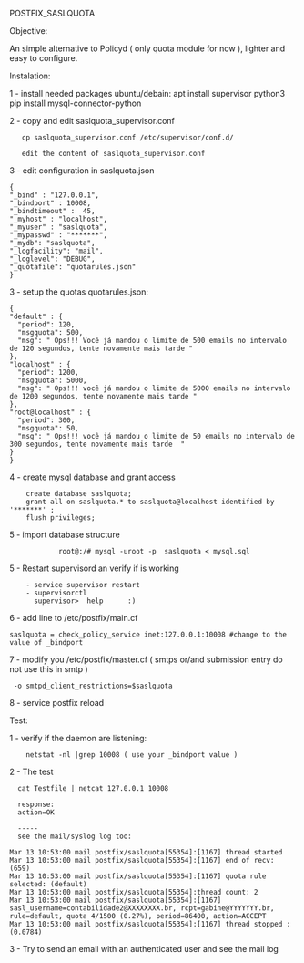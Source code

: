 POSTFIX_SASLQUOTA

Objective:

An simple alternative to Policyd ( only quota module for now ), lighter and easy to configure. 


Instalation:

  1 - install needed packages 
  ubuntu/debain:
    apt install supervisor python3
    pip install mysql-connector-python
    
  2 - copy and edit saslquota_supervisor.conf
  
       cp saslquota_supervisor.conf /etc/supervisor/conf.d/ 
       
       edit the content of saslquota_supervisor.conf
  

  3 - edit configuration in saslquota.json  

	{
   	"_bind" : "127.0.0.1",
   	"_bindport" : 10008,
   	"_bindtimeout" :  45,
   	"_myhost" : "localhost",
   	"_myuser" : "saslquota",
   	"_mypasswd" : "*******",
   	"_mydb": "saslquota",
   	"_logfacility": "mail",
   	"_loglevel": "DEBUG",
   	"_quotafile": "quotarules.json"
	}

  3 - setup the quotas quotarules.json:
  
  	{
   	"default" : {
   	  "period": 120,
   	  "msgquota": 500,
   	  "msg": " Ops!!! Você já mandou o limite de 500 emails no intervalo de 120 segundos, tente novamente mais tarde "
   	},
   	"localhost" : {
   	  "period": 1200,
   	  "msgquota": 5000,
   	  "msg": " Ops!!! você já mandou o limite de 5000 emails no intervalo de 1200 segundos, tente novamente mais tarde "
   	},
   	"root@localhost" : {
   	  "period": 300,
   	  "msgquota": 50,
   	  "msg": " Ops!!! você já mandou o limite de 50 emails no intervalo de 300 segundos, tente novamente mais tarde  "
   	}
   	}





  4 - create mysql database and grant access

        create database saslquota; 
        grant all on saslquota.* to saslquota@localhost identified by '*******' ;
        flush privileges;
        
  5 - import database structure
					
				root@:/# mysql -uroot -p  saslquota < mysql.sql
 
  5 - Restart supervisord an verify if is working
		
        - service supervisor restart
        - supervisorctl
          supervisor>  help      :) 
   
  6 - add line to /etc/postfix/main.cf
  
    saslquota = check_policy_service inet:127.0.0.1:10008 #change to the value of _bindport 
  
  7 - modify you /etc/postfix/master.cf ( smtps or/and submission entry do not use this in smtp  )

     -o smtpd_client_restrictions=$saslquota
  
  8 - service postfix reload   

 
 

Test:
 
  1 - verify if the daemon are listening:
        
        netstat -nl |grep 10008 ( use your _bindport value )
        
    
  2 - The test
 
      cat Testfile | netcat 127.0.0.1 10008
      
      response:
      action=OK 
      
      -----
      see the mail/syslog log too:
      
   	Mar 13 10:53:00 mail postfix/saslquota[55354]:[1167] thread started
   	Mar 13 10:53:00 mail postfix/saslquota[55354]:[1167] end of recv: (659)
   	Mar 13 10:53:00 mail postfix/saslquota[55354]:[1167] quota rule selected: (default)
   	Mar 13 10:53:00 mail postfix/saslquota[55354]:thread count: 2
   	Mar 13 10:53:00 mail postfix/saslquota[55354]:[1167] sasl_username=contabilidade2@XXXXXXXX.br, rcpt=gabine@YYYYYYY.br, rule=default, quota 4/1500 (0.27%), period=86400, action=ACCEPT
   	Mar 13 10:53:00 mail postfix/saslquota[55354]:[1167] thread stopped : (0.0784)

  
  3 - Try to send an email with an authenticated user and see the mail log
      
     


 
 
 
 










